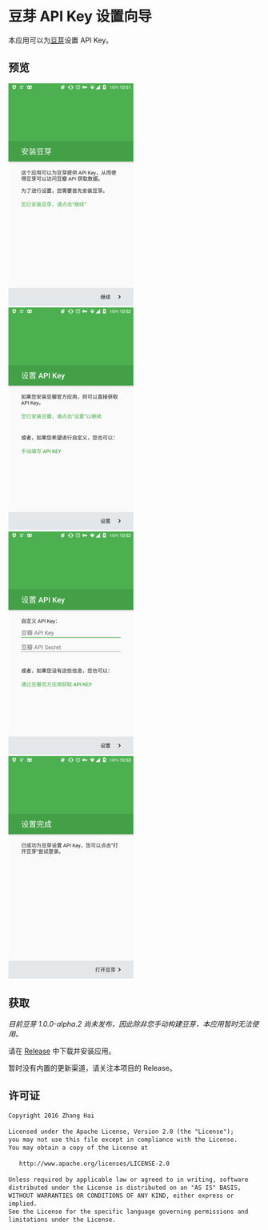 # 豆芽 API Key 设置向导

本应用可以为[豆芽](https://github.com/DreaminginCodeZH/Douya)设置 API Key。

## 预览

<p><img src="screenshot/00-install-douya.png" width="49.7%" />
<img src="screenshot/01-api-key-douban.png" width="49.7%" />
<img src="screenshot/02-api-key-custom.png" width="49.7%" />
<img src="screenshot/03-finish.png" width="49.7%" /></p>

## 获取

*目前豆芽 1.0.0-alpha.2 尚未发布，因此除非您手动构建豆芽，本应用暂时无法使用。*

请在 [Release](https://github.com/DreaminginCodeZH/DouyaApiKey/releases/latest) 中下载并安装应用。

暂时没有内置的更新渠道，请关注本项目的 Release。

## 许可证

```
Copyright 2016 Zhang Hai

Licensed under the Apache License, Version 2.0 (the "License");
you may not use this file except in compliance with the License.
You may obtain a copy of the License at

   http://www.apache.org/licenses/LICENSE-2.0

Unless required by applicable law or agreed to in writing, software
distributed under the License is distributed on an "AS IS" BASIS,
WITHOUT WARRANTIES OR CONDITIONS OF ANY KIND, either express or implied.
See the License for the specific language governing permissions and
limitations under the License.
```
